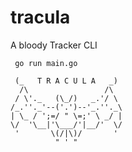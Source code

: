 # tracula

A bloody Tracker CLI

```
 go run main.go

 (_   T R A C U L A   _)
  /\                 /\
 / \'._   (\_/)   _.'/ \
/_.''._'--('.')--'_.''._\
| \_ / ';=/ " \=;' \ _/ |
\/  '\__|'\___/'|__/'  \/
 '       \(/|\)/       '
          " ' "
```
